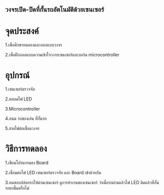 ## วงจรเปิด-ปิดที่กั้นรถอัตโนมัติด้วยเซนเซอร์

# จุดประสงค์

1.เพื่อศึกษาทดลองและออกแบบวงจร

2.เพื่อฝึกออกแบบความเข้าใจวงจรเซนเซอร์และบอร์ด microcontroller

# อุปกรณ์

1.เซนเซอร์ตรวจจับ

2.หลอดไฟ LED

3.Microcontroller

4.ถนน รถของเล่น ที่กั้นรถ

5.สายไฟต่อเชื่อมวงจร

# วิธีการทดลอง

1.เขียนโปรแกรมลง Board

2.เชื่อมต่อไฟ LED เซนเซอร์ตรวจจับ และ Board เข้าด้วยกัน

3.ทดสอบปล่อยรถให้ผ่านเซนเซอร์ ดูการทำงานของเซนเซอร์ ว่าเมื่อรถผ่านแล้วไฟ LED ติดแล้วที่กั้นรถยกขึ้นหรือไม่
